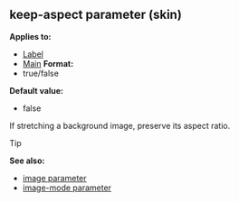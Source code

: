 ## keep-aspect parameter (skin)

<!-- -->
**Applies to:**
+   [Label](/ref/%7Bskin%7D/control/label.md) 
+   [Main](/ref/%7Bskin%7D/control/main.md) <!-- -->
**Format:**
+   true/false
<!-- -->
**Default value:**
+   false


If stretching a background image, preserve its aspect ratio.

> [!TIP] 
> **See also:**
> +   [image parameter](/ref/%7Bskin%7D/param/image.md) 
> +   [image-mode parameter](/ref/%7Bskin%7D/param/image-mode.md) 
